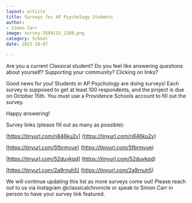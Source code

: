```yaml
---
layout: article
title: Surveys for AP Psychology Students
author:
- Simon Carr
image: survey-3589115_1280.png
category: School
date: 2021-10-07

---
```


Are you a current Classical student? Do you feel like answering questions about yourself? Supporting your community? Clicking on links?

Good news for you! Students in AP Psychology are doing surveys! Each survey is supposed to get at least 100 respondents, and the project is due on October 15th. You must use a Providence Schools account to fill out the survey.

Happy answering!

Survey links (please fill out as many as possible):

[https://tinyurl.com/n846ku2v] (https://tinyurl.com/n846ku2v)

[https://tinyurl.com/5fbrmvue] (https://tinyurl.com/5fbrmvue)

[https://tinyurl.com/52duvkpd] (https://tinyurl.com/52duvkpd)

[https://tinyurl.com/2a9rnuh5] (https://tinyurl.com/2a9rnuh5)

We will continue updating this list as more surveys come out! Please reach out to us via Instagram @classicalchronicle or speak to Simon Carr in person to have your survey link featured.
